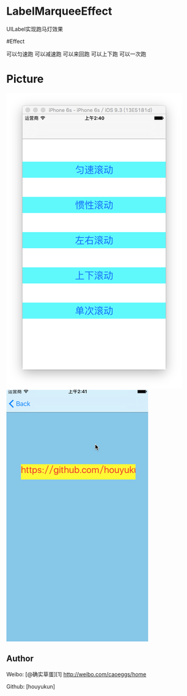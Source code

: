 # LabelMarqueeEffect
UILabel实现跑马灯效果


#Effect

可以匀速跑
可以减速跑
可以来回跑
可以上下跑
可以一次跑

# Picture

![](/Snip20160322_1.png)
![](/录屏2.gif)


## Author

Weibo: [@确实草蛋][1]
http://weibo.com/caoeggs/home

Github: [houyukun]


